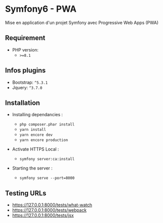 # Symfony6 - PWA
Mise en application d'un projet Symfony avec Progressive Web Apps (PWA)

## Requirement
- PHP version:
	- `>=8.1`

## Infos plugins
- Bootstrap: `^5.3.1`
- Jquery: `^3.7.0`

## Installation
- Installing dependancies :
	- `php composer.phar install`
	- `yarn install`
	- `yarn encore dev`
	- `yarn encore production`

- Activate HTTPS Local :
	- `symfony server:ca:install`

- Starting the server :
	- `symfony serve --port=8000`

## Testing URLs
- https://127.0.0.1:8000/tests/what-watch
- https://127.0.0.1:8000/tests/webpack
- https://127.0.0.1:8000/tests/jsx